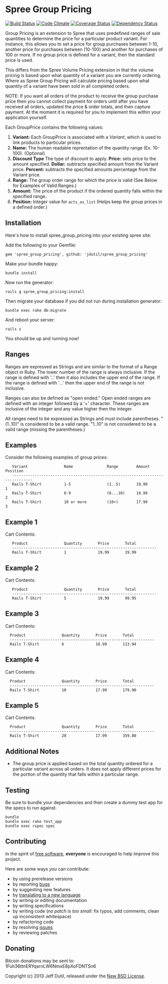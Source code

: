 Spree Group Pricing
===================

[![Build Status](https://secure.travis-ci.org/jdutil/spree_group_pricing.png)](http://travis-ci.org/jdutil/spree_group_pricing)
[![Code Climate](https://codeclimate.com/github/jdutil/spree_group_pricing.png)](https://codeclimate.com/github/jdutil/spree_group_pricing)
[![Coverage Status](https://coveralls.io/repos/jdutil/spree_group_pricing/badge.png?branch=master)](https://coveralls.io/r/jdutil/spree_group_pricing)
[![Dependency Status](https://gemnasium.com/jdutil/spree_group_pricing.png?travis)](https://gemnasium.com/jdutil/spree_group_pricing)

Group Pricing is an extension to Spree that uses predefined ranges of sale quantities to determine the price for a particular product variant.  For instance, this allows you to set a price for group purchases between 1-10, another price for purchases between (10-100) and another for purchases of 100 or more.  If no group price is defined for a variant, then the standard price is used.

This differs from the Spree Volume Pricing extension in that the volume pricing is based upon what quantity of a variant you are currently ordering.  Where as Spree Group Pricing will calculate pricing based upon what quantity of a variant have been sold in all completed orders.

NOTE: If you want all orders of the product to receive the group purchase price then you cannot collect payment for orders until after you have received all orders, updated the price & order totals, and then capture payment.  At the moment it is required for you to implement this within your application yourself.

Each GroupPrice contains the following values:

1. **Variant:** Each GroupPrice is associated with a _Variant_, which is used to link products to particular prices.
1. **Name:** The human readable reprentation of the quantity range (Ex. 10-100).  (Optional)
1. **Discount Type** The type of discount to apply.  **Price:** sets price to the amount specified. **Dollar:** subtracts specified amount from the Variant price.  **Percent:** subtracts the specified amounts percentage from the Variant price.
1. **Range:** The group order range for which the price is valid (See Below for Examples of Valid Ranges.)
1. **Amount:** The price of the product if the ordered quantity falls within the specified range.
1. **Position:** Integer value for `acts_as_list` (Helps keep the group prices in a defined order.)

Installation
------------

Here's how to install spree_group_pricing into your existing spree site:

Add the following to your Gemfile:

    gem 'spree_group_pricing', github: 'jdutil/spree_group_pricing'

Make your bundle happy:

    bundle install

Now run the generator:

    rails g spree_group_pricing:install

Then migrate your database if you did not run during installation generator:

    bundle exec rake db:migrate

And reboot your server:

    rails s

You should be up and running now!

Ranges
------

Ranges are expressed as Strings and are similar to the format of a Range object in Ruby.  The lower number of the range is always inclusive.  If the range is defined with '..' then it also includes the upper end of the range.  If the range is defined with '...' then the upper end of the range is not inclusive.

Ranges can also be defined as "open ended."  Open ended ranges are defined with an integer followed by a '+' character.  These ranges are inclusive of the integer and any value higher then the integer.

All ranges need to be expressed as Strings and must include parentheses.  "(1..10)" is considered to be a valid range. "1..10" is not considered to be a valid range (missing the parentheses.)

Examples
--------

Consider the following examples of group prices:

       Variant                Name               Range        Amount         Position
       -------------------------------------------------------------------------------
       Rails T-Shirt          1-5                (1..5)       19.99          1
       Rails T-Shirt          6-9                (6...10)     18.99          2
       Rails T-Shirt          10 or more         (10+)        17.99          3

## Example 1

Cart Contents:

       Product                Quantity       Price       Total
       ----------------------------------------------------------------
       Rails T-Shirt          1              19.99       19.99

## Example 2

Cart Contents:

       Product                Quantity       Price       Total
       ----------------------------------------------------------------
       Rails T-Shirt          5              19.99       99.95

## Example 3

Cart Contents:

      Product                Quantity       Price       Total
      ----------------------------------------------------------------
      Rails T-Shirt          6              18.99       113.94

## Example 4

Cart Contents:

      Product                Quantity       Price       Total
      ----------------------------------------------------------------
      Rails T-Shirt          10             17.99       179.90

## Example 5

Cart Contents:

      Product                Quantity       Price       Total
      ----------------------------------------------------------------
      Rails T-Shirt          20             17.99       359.80


Additional Notes
----------------

* The group price is applied based on the total quantity ordered for a particular variant across all orders.  It does not apply different prices for the portion of the quantity that falls within a particular range.

Testing
-------

Be sure to bundle your dependencies and then create a dummy test app for the specs to run against.

```shell
bundle
bundle exec rake test_app
bundle exec rspec spec
```

Contributing
------------

In the spirit of [free software](http://www.fsf.org/licensing/essays/free-sw.html), **everyone** is encouraged to help improve this project.

Here are some ways *you* can contribute:

* by using prerelease versions
* by reporting [bugs](https://github.com/jdutil/spree_group_pricing/issues)
* by suggesting new features
* by [translating to a new language](https://github.com/jdutil/spree_group_pricing/tree/master/config/locales)
* by writing or editing documentation
* by writing specifications
* by writing code (*no patch is too small*: fix typos, add comments, clean up inconsistent whitespace)
* by refactoring code
* by resolving [issues](https://github.com/jdutil/spree_group_pricing/issues)
* by reviewing patches

Donating
--------

Bitcoin donations may be sent to: 1Fuh36ttnERYqsrnLW6NmxE8pXoFDNTSn6

Copyright (c) 2013 Jeff Dutil, released under the [New BSD License](https://github.com/jdutil/spree_drop_ship/tree/master/LICENSE).
